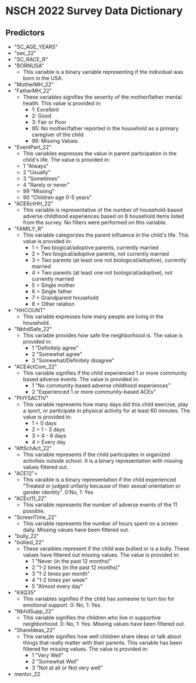 # NSCH 2022 Survey Data Dictionary

## Predictors
- "SC_AGE_YEARS"
- "sex_22"
- "SC_RACE_R"
- "BORNUSA"
  - This variable is a binary variable representing if the individual was born in the USA.
- "MotherMH_22"
- "FatherMH_22"
    - These variables signifies the severity of the mother/father mental health. This value is provided in:
      - 1: Excellent
      - 2: Good
      - 3: Fair or Poor
      - 95: No mother/father reported in the household as a primary caregiver of the child
      - 99: Missing Values.
- "EventPart_22"
  - This variables expresses the value in parent participation in the child's life. The value is provided in:
  - 1 "Always"
  - 2 "Usually"
  - 3 "Sometimes"
  - 4 "Rarely or never"
  - 99 "Missing"
  - 90 "Children age 0-5 years"
- "ACE6ctHH_22"
  - This variable is representative of the number of household-based adverse childhood experiences based on 6 household items listed from the survey. No filters were performed on this variable.
- "FAMILY_R"
  - This variable categorizes the parent influence in the child's life. This value is provided in:
    - 1 = Two biogical/adoptive parents, currently married
    - 2 = Two biogical/adoptive parents, not currently married
    - 3 = Two parents (at least one not biological/adoptive), currently married
    - 4 = Two parents (at least one not biological/adoptive), not currently married
    - 5 = Single mother
    - 6 = Single father
    - 7 = Grandparent household
    - 8 = Other relation
- "HHCOUNT"
  - This variable expresses how many people are living in the household.
- "NbhdSafe_22"
  - This variable provides how safe the neighborhood is. The value is provided in:
    - 1 "Definitely agree"
    - 2 "Somewhat agree"
    - 3 "Somewhat/Definitely disagree"
- "ACE4ctCom_22"
  - This variable signifies if the child experienced 1 or more community based adverse events. The value is provided in:
    - 1 "No community-based adverse childhood experiences"
    - 2 "Experienced 1 or more community-based ACEs"
- "PHYSACTIV"
  - This variable represents how many days did this child exercise, play a sport, or participate in physical activity for at least 60 minutes. The value is provided in:
    - 1 = 0 days
    - 2 = 1 - 3 days
    - 3 = 4 - 6 days
    - 4 = Every day
- "AftSchAct_22"
    - This variable represents if the child participates in organized activities outside school. It is a binary representation with missing values filtered out.
- "ACE12"=
  - This varaible is a binary representation if the child experienced "Treated or judged unfairly because of their sexual orientation or gender identity". 0:No, 1: Yes
- "ACEct11_22"
  - This variable represents the number of adverse events of the 11 possible.
- "ScreenTime_22"
    - This variable represents the number of hours spent on a screen daily. Missing values have been filtered out.
- "bully_22"
- "bullied_22"
  - These varaibles represent if the child was bullied or is a bully. These values have filtered out missing values. The value is provided in:
    - 1 "Never (in the past 12 months)"
    - 2 "1-2 times (in the past 12 months)"
    - 3 "1-2 times per month"
    - 4 "1-2 times per week"
    - 5 "Almost every day" 
- "K8Q35"
  - This variables signifies if the child has someone to turn too for emotional support. 0: No, 1: Yes.
- "NbhdSupp_22"
  - This variable signifies the children who live in supportive neighborhood. 0: No, 1: Yes. Missing values have been filtered out.
- "ShareIdeas_22"
  - This variable signifies how well children share ideas or talk about things that really matter with their parents. This variable has been filtered for missing values. The value is provided in:
    - 1 "Very Well"
    - 2 "Somewhat Well"
    - 3 "Not at all or Not very well"
- mentor_22